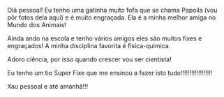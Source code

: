 Olá pessoal!
Eu tenho uma gatinha muito fofa que se chama Papoila (vou pôr fotos dela aqui) e é muito engraçada. Ela é a minha melhor amiga no Mundo dos Animais!

Ainda ando na escola e tenho vários amigos eles são muitos fixes e engraçados! A minha disciplina favorita é fisica-quimica.

Adoro ciência, por isso quando crescer vou ser cientista!

Eu tenho um tio Super Fixe que me ensinou a fazer isto tudo!!!!!!!!!!!!!!!!!!

Xau pessoal e até amanhã!!!



